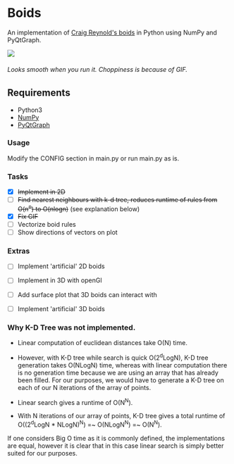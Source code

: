 # Boids
An implementation of [Craig Reynold's boids] in Python using NumPy and PyQtGraph. 

![](boids.gif)
###### Looks smooth when you run it. Choppiness is because of GIF. 

## Requirements
* Python3
* [NumPy]
* [PyQtGraph]

### Usage
Modify the CONFIG section in main.py or run main.py as is. 

### Tasks
 - [x] ~~Implement in 2D~~
 - [ ] ~~Find nearest neighbours with k-d tree, reduces runtime of rules from O(n<sup>n</sup>) to O(nlogn)~~ (see explanation below) 
 - [x] ~~Fix GIF~~
 - [ ] Vectorize boid rules
 - [ ] Show directions of vectors on plot
 
### Extras 
 - [ ] Implement 'artificial' 2D boids
 - [ ] Implement in 3D with openGl
 - [ ] Add surface plot that 3D boids can interact with
 - [ ] Implement 'artificial' 3D boids


### Why K-D Tree was not implemented. 
- Linear computation of euclidean distances take O(N) time. 
- However, with K-D tree while search is quick O(2<sup>d</sup>LogN), K-D tree generation takes O(NLogN) time, whereas with linear computation there is no 
generation time because we are using an array that has already been filled. For our purposes, we would have to generate a K-D tree on each of our N iterations of 
the array of points. 

- Linear search gives a runtime of O(N<sup>N</sup>). 
- With N iterations of our array of points, K-D tree gives a total runtime of O((2<sup>d</sup>LogN * NLogN)<sup>N</sup>) =~ O(NLogN<sup>N</sup>) =~ O(N<sup>N</sup>). 

If one considers Big O time as it is commonly defined, the implementations are equal, however it is clear that in this case linear search is simply better suited for our purposes. 

[Craig Reynold's boids]: https://cs.stanford.edu/people/eroberts/courses/soco/projects/2008-09/modeling-natural-systems/boids.html
[NumPy]: https://numpy.org/
[PyQtGraph]: https://pypi.org/project/pyqtgraph/
